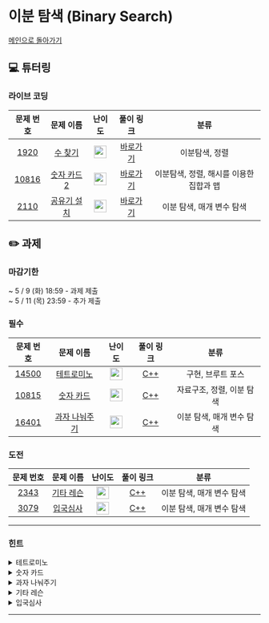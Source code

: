 # 이분 탐색 (Binary Search)

[메인으로 돌아가기](https://github.com/Altu-Bitu-Official/Altu-Bitu-4)

## 💻 튜터링

### 라이브 코딩

|                                 문제 번호                                 |                                      문제 이름                                       |                                       난이도                                       |  풀이 링크   |    분류    |
| :-----------------------------------------------------------------------: | :----------------------------------------------------------------------------------: | :--------------------------------------------------------------------------------: | :----------: | :--------: |
|  <a href="https://www.acmicpc.net/problem/1920" target="_blank">1920</a>  |    <a href="https://www.acmicpc.net/problem/1920" target="_blank">수 찾기</a>    | <img height="25px" width="25px" src="https://static.solved.ac/tier_small/7.svg"/>  | [바로가기](https://github.com/Altu-Bitu-Official/Altu-Bitu-4/blob/main/10_%EC%9D%B4%EB%B6%84%20%ED%83%90%EC%83%89/%EB%9D%BC%EC%9D%B4%EB%B8%8C%20%EC%BD%94%EB%94%A9/1920.cpp) |     이분탐색, 정렬     |
| <a href="https://www.acmicpc.net/problem/10816" target="_blank">10816</a> |   <a href="https://www.acmicpc.net/problem/10816" target="_blank">숫자 카드 2</a>    | <img height="25px" width="25px" src="https://static.solved.ac/tier_small/7.svg"/> | [바로가기](https://github.com/Altu-Bitu-Official/Altu-Bitu-4/blob/main/10_%EC%9D%B4%EB%B6%84%20%ED%83%90%EC%83%89/%EB%9D%BC%EC%9D%B4%EB%B8%8C%20%EC%BD%94%EB%94%A9/10816.cpp) |     이분탐색, 정렬, 해시를 이용한 집합과 맵     |
| <a href="https://www.acmicpc.net/problem/2110" target="_blank">2110</a> | <a href="https://www.acmicpc.net/problem/2110" target="_blank">공유기 설치</a> | <img height="25px" width="25px" src="https://static.solved.ac/tier_small/12.svg"/> | [바로가기](https://github.com/Altu-Bitu-Official/Altu-Bitu-4/blob/main/10_%EC%9D%B4%EB%B6%84%20%ED%83%90%EC%83%89/%EB%9D%BC%EC%9D%B4%EB%B8%8C%20%EC%BD%94%EB%94%A9/2110.cpp) | 이분 탐색, 매개 변수 탐색 |

## ✏️ 과제

### 마감기한

~ 5 / 9 (화) 18:59 - 과제 제출 </br>
~ 5 / 11 (목) 23:59 - 추가 제출 </br>

### 필수

|                                 문제 번호                                 |                                       문제 이름                                        |                                       난이도                                       | 풀이 링크 |            분류            |
| :-----------------------------------------------------------------------: | :------------------------------------------------------------------------------------: | :--------------------------------------------------------------------------------: | :-------: | :------------------------: |
| <a href="https://www.acmicpc.net/problem/14500" target="_blank">14500</a> | <a href="https://www.acmicpc.net/problem/14500" target="_blank">테트로미노</a> | <img height="25px" width="25px" src="https://static.solved.ac/tier_small/12.svg"/> |  [C++]()  | 구현, 브루트 포스 |
| <a href="https://www.acmicpc.net/problem/10815" target="_blank">10815</a> |     <a href="https://www.acmicpc.net/problem/10815" target="_blank">숫자 카드</a>     | <img height="25px" width="25px" src="https://static.solved.ac/tier_small/6.svg"/>  |  [C++]()  |             자료구조, 정렬, 이분 탐색             |
|  <a href="https://www.acmicpc.net/problem/16401" target="_blank">16401</a>  |       <a href="https://www.acmicpc.net/problem/16401" target="_blank">과자 나눠주기</a>       | <img height="25px" width="25px" src="https://static.solved.ac/tier_small/9.svg"/> |  [C++]()  |             이분 탐색, 매개 변수 탐색             |

### 도전

|                                                 문제 번호                                                  |                                                      문제 이름                                                      |                                       난이도                                       | 풀이 링크 | 분류 |
| :--------------------------------------------------------------------------------------------------------: | :-----------------------------------------------------------------------------------------------------------------: | :--------------------------------------------------------------------------------: | :-------: | :--: |
| <a href="https://www.acmicpc.net/problem/2343" target="_blank">2343</a> | <a href="https://www.acmicpc.net/problem/2343" target="_blank">기타 레슨</a> |   <img height="25px" width="25px" src="https://static.solved.ac/tier_small/10.svg"/>             |  [C++]()  |  이분 탐색, 매개 변수 탐색  |
|                  <a href="https://www.acmicpc.net/problem/3079" target="_blank">3079</a>                   |                       <a href="https://www.acmicpc.net/problem/3079" target="_blank">입국심사</a>                       | <img height="25px" width="25px" src="https://static.solved.ac/tier_small/11.svg"/> |  [C++]()  |  이분 탐색, 매개 변수 탐색  |

---

### 힌트

<details>
<summary>테트로미노</summary>
<div markdown="1">
&nbsp;&nbsp;&nbsp;&nbsp;테트로미노의 모양은 탐색의 관점에서 특징이 있는 것 같아요!
</div>
</details>

<details>
<summary>숫자 카드</summary>
<div markdown="1">
&nbsp;&nbsp;&nbsp;&nbsp;라이브 코딩 문제를 복습하며 풀어봅시다. 찾아야 할 게 무엇일까요?
</div>
</details>

<details>
<summary>과자 나눠주기</summary>
<div markdown="1">
&nbsp;&nbsp;&nbsp;&nbsp;막대 과자는 길이와 상관없이 여러 조각으로 나눠질 수 있어요!
</div>
</details>

<details>
<summary>기타 레슨</summary>
<div markdown="1">
&nbsp;&nbsp;&nbsp;&nbsp;블루레이 크기의 범위는 무엇일까요?
</div>
</details>

<details>
<summary>입국심사</summary>
<div markdown="1">
&nbsp;&nbsp;&nbsp;&nbsp;라이브 코딩 때 풀어본 공유기 설치 문제와 유사해보이네요. 어떤 값을 기준으로 탐색하여 무엇을 비교해야 할지 생각해보세요 :)
자료형의 범위에 유의해주세요
</div>
</details>

---
